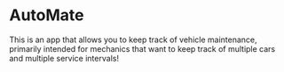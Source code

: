 # AutoMate
This is an app that allows you to keep track of vehicle maintenance, primarily intended for mechanics that want to keep track of multiple cars and multiple service intervals!
 
 
 
 
